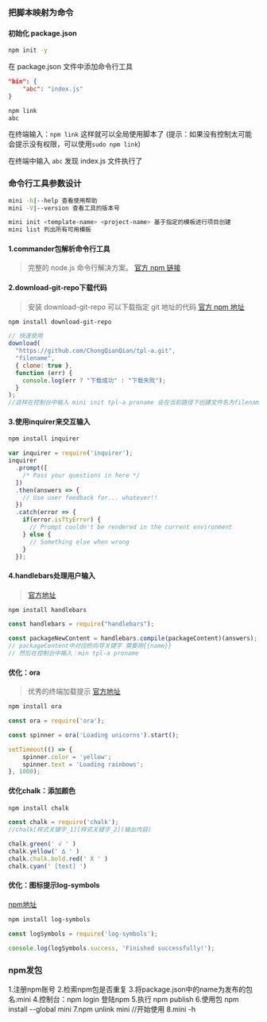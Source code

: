 ### 把脚本映射为命令

#### 初始化 package.json

```bash
npm init -y
```

在 package.json 文件中添加命令行工具

```json
"bin": {
    "abc": "index.js"
}
```

```bash
npm link
abc
```

在终端输入：`npm link` 这样就可以全局使用脚本了
(提示：如果没有控制太可能会提示没有权限，可以使用`sudo npm link`)

在终端中输入 `abc` 发现 index.js 文件执行了

### 命令行工具参数设计

```bash
mini -h|--help 查看使用帮助
mini -V|--version 查看工具的版本号

mini init <template-name> <project-name> 基于指定的模板进行项目创建
mini list 列出所有可用模板
```

#### 1.commander包解析命令行工具
> 完整的 node.js 命令行解决方案。
[官方 npm 链接](https://github.com/tj/commander.js/blob/master/Readme_zh-CN.md#%e4%be%8b%e5%ad%90)

#### 2.download-git-repo下载代码
> 安装 download-git-repo 可以下载指定 git 地址的代码
[官方 npm 地址](https://www.npmjs.com/package/download-git-repo)

```bash
npm install download-git-repo
```

```js
// 快速使用
download(
  "https://github.com/ChongQianQian/tpl-a.git",
  "filename",
  { clone: true },
  function (err) {
    console.log(err ? "下载成功" : "下载失败");
  }
);
//这样在控制台中输入 mini init tpl-a proname 会在当前路径下创建文件名为filename的文件夹
```

#### 3.使用inquirer来交互输入
```bash
npm install inquirer
```
```js
var inquirer = require('inquirer');
inquirer
  .prompt([
    /* Pass your questions in here */
  ])
  .then(answers => {
    // Use user feedback for... whatever!!
  })
  .catch(error => {
    if(error.isTtyError) {
      // Prompt couldn't be rendered in the current environment
    } else {
      // Something else when wrong
    }
  });
```

#### 4.handlebars处理用户输入
> [官方地址](https://handlebarsjs.com/zh/installation/#npm-%E6%88%96-yarn-%EF%BC%88%E6%8E%A8%E8%8D%90%EF%BC%89)
```bash
npm install handlebars
```
```js
const handlebars = require("handlebars");

const packageNewContent = handlebars.compile(packageContent)(answers);
// packageContent中对应的向导关键字 需要用{{name}}
// 然后在控制台中输入：min tpl-a proname
```

#### 优化：ora
> 优秀的终端加载提示
[官方地址](https://github.com/sindresorhus/ora)

```bash
npm install ora
```

```js
const ora = require('ora');

const spinner = ora('Loading unicorns').start();

setTimeout(() => {
	spinner.color = 'yellow';
	spinner.text = 'Loading rainbows';
}, 1000);
```

#### 优化chalk：添加颜色
```bash
npm install chalk  
```

```js
const chalk = require('chalk');
//chalk[样式关键字_1][样式关键字_2](输出内容)

chalk.green(' √ ' )
chalk.yellow(' ∆ ' )
chalk.chalk.bold.red(' X ' )
chalk.cyan(' [test] ')
```
#### 优化：图标提示log-symbols
[npm地址](https://www.npmjs.com/package/log-symbols)
```bash
npm install log-symbols
```
```js
const logSymbols = require('log-symbols');
 
console.log(logSymbols.success, 'Finished successfully!');
```


### npm发包
1.注册npm账号
2.检索npm包是否重复
3.将package.json中的name为发布的包名:mini
4.控制台：npm login 登陆npm
5.执行 npm publish
6.使用包 npm install --global mini
7.npm unlink mini //开始使用
8.mini -h
